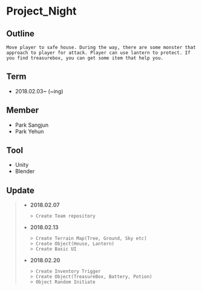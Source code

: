 # Project_Night

## Outline
```
Move player to safe house. During the way, there are some monster that approach to player for attack. Player can use lantern to protect. If you find treasurebox, you can get some item that help you.
```
## Term
+ 2018.02.03~ (~ing)

## Member
+ Park Sangjun
+ Park Yehun

## Tool
+ Unity
+ Blender

## Update
>+ __2018.02.07__
>    ```
>    > Create Team repository
>    ```
>+ __2018.02.13__
>    ```
>    > Create Terrain Map(Tree, Ground, Sky etc)
>    > Create Object(House, Lantern)
>    > Create Basic UI
>    ```
>+ __2018.02.20__
>    ```
>    > Create Inventory Trigger
>    > Create Object(TreasureBox, Battery, Potion)
>    > Object Random Initiate
>    ```